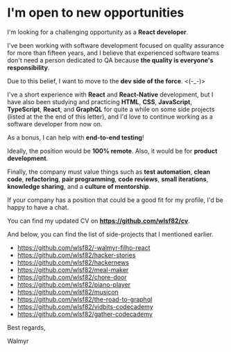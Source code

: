 # I'm open to new opportunities

I'm looking for a challenging opportunity as a **React developer**.

I've been working with software development focused on quality assurance for more than fifteen years, and I believe that experienced software teams don't need a person dedicated to QA because **the quality is everyone's responsibility**.

Due to this belief, I want to move to the **dev side of the force**. <(-_-)>

I've a short experience with **React** and **React-Native** development, but I have also been studying and practicing **HTML**, **CSS**, **JavaScript**, **TypeScript**, **React**, and **GraphQL** for quite a while on some side projects (listed at the the end of this letter), and I'd love to continue working as a software developer from now on.

As a bonus, I can help with **end-to-end testing**!

Ideally, the position would be **100% remote**.
Also, it would be for **product development**.

Finally, the company must value things such as **test automation**, **clean code**, **refactoring**, **pair programming**, **code reviews**, **small iterations**, **knowledge sharing**, and a **culture of mentorship**.

If your company has a position that could be a good fit for my profile, I'd be happy to have a chat.

You can find my updated CV on **https://github.com/wlsf82/cv**.

And below, you can find the list of side-projects that I mentioned earlier.

* https://github.com/wlsf82/-walmyr-filho-react
* https://github.com/wlsf82/hacker-stories
* https://github.com/wlsf82/hackernews
* https://github.com/wlsf82/meal-maker
* https://github.com/wlsf82/chore-door
* https://github.com/wlsf82/piano-player
* https://github.com/wlsf82/musicon
* https://github.com/wlsf82/the-road-to-graphql
* https://github.com/wlsf82/vidbits-codecademy
* https://github.com/wlsf82/gather-codecademy

Best regards,

Walmyr
